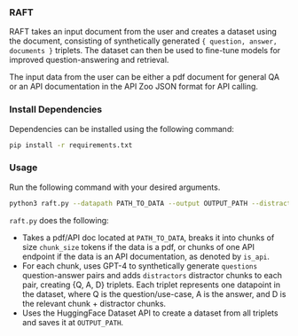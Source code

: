 ### RAFT

RAFT takes an input document from the user and creates a dataset using the document, consisting of synthetically generated `{ question, answer, documents }` triplets. The dataset can then be used to fine-tune models for improved question-answering and retrieval. 

The input data from the user can be either a pdf document for general QA or an API documentation in the API Zoo JSON format for API calling. 

### Install Dependencies

Dependencies can be installed using the following command: 

```bash
pip install -r requirements.txt
```

### Usage

Run the following command with your desired arguments.  
```bash 
python3 raft.py --datapath PATH_TO_DATA --output OUTPUT_PATH --distractors 3 --questions 5 --chunk_size 512 --is_api False
```  
`raft.py` does the following:  
- Takes a pdf/API doc located at `PATH_TO_DATA`, breaks it into chunks of size `chunk_size` tokens if the data is a pdf, or chunks of one API endpoint if the data is an API documentation, as denoted by `is_api`.
- For each chunk, uses GPT-4 to synthetically generate `questions` question-answer pairs and adds `distractors` distractor chunks to each pair, creating {Q, A, D} triplets. Each triplet represents one datapoint in the dataset, where Q is the question/use-case, A is the answer, and D is the relevant chunk + distractor chunks. 
- Uses the HuggingFace Dataset API to create a dataset from all triplets and saves it at `OUTPUT_PATH`.